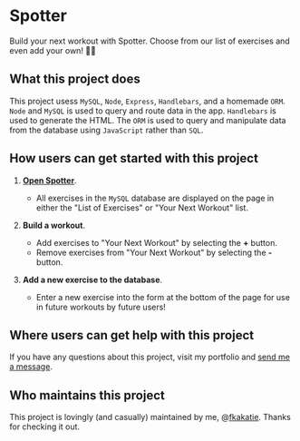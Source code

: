 # Spotter #

Build your next workout with Spotter. Choose from our list of exercises and even add your own! :muscle::sweat_smile:

## What this project does ## 

This project usess `MySQL`, `Node`, `Express`, `Handlebars`, and a homemade `ORM`. `Node` and `MySQL` is used to query and route data in the app. `Handlebars` is used to generate the HTML. The `ORM` is used to query and manipulate data from the database using `JavaScript` rather than `SQL`.

## How users can get started with this project ## 

1. **[Open Spotter](https://hidden-eyrie-23020.herokuapp.com/)**.
    - All exercises in the `MySQL` database are displayed on the page in either the "List of Exercises" or "Your Next Workout" list.

2. **Build a workout**.
    - Add exercises to "Your Next Workout" by selecting the **+** button.
    - Remove exercises from "Your Next Workout" by selecting the **-** button.
    
3. **Add a new exercise to the database**.
    - Enter a new exercise into the form at the bottom of the page for use in future workouts by future users!

## Where users can get help with this project ##

If you have any questions about this project, visit my portfolio and [send me a message](https://fkakatie.github.io/contact).

## Who maintains this project ## 

This project is lovingly (and casually) maintained by me, @[fkakatie](https://github.com/fkakatie). Thanks for checking it out.

